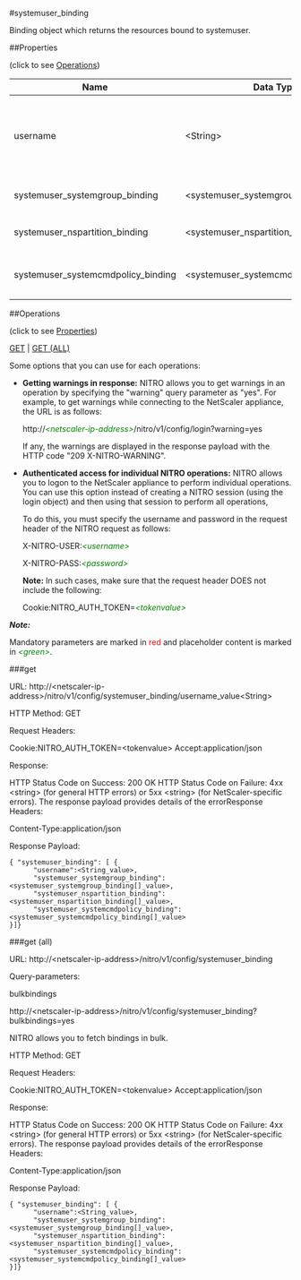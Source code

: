 #systemuser_binding

Binding object which returns the resources bound to systemuser.


##Properties 
<span>(click to see [Operations](#operations))</span>


<table><thead><tr><th>Name</th><th> Data Type</th><th> Permissions</th><th>Description</th></tr></thead><tbody><tr><td>username</td><td>&lt;String></td><td>Read-write</td><td>Name of a system user about whom to display information.&lt;br>Minimum length = 1</td><tr><tr><td>systemuser_systemgroup_binding</td><td>&lt;systemuser_systemgroup_binding[]></td><td>Read-only</td><td>systemgroup that can be bound to systemuser.</td><tr><tr><td>systemuser_nspartition_binding</td><td>&lt;systemuser_nspartition_binding[]></td><td>Read-only</td><td>nspartition that can be bound to systemuser.</td><tr><tr><td>systemuser_systemcmdpolicy_binding</td><td>&lt;systemuser_systemcmdpolicy_binding[]></td><td>Read-only</td><td>systemcmdpolicy that can be bound to systemuser.</td><tr></tbody></table>
##Operations 
<span>(click to see [Properties](#properties))</span>


[GET](#get) | [GET (ALL)](#get-(all))


Some options that you can use for each operations:
<ul><li><p><b>Getting warnings in response:</b> NITRO allows you to get warnings in an operation by specifying the "warning" query parameter as "yes". For example, to get warnings while connecting to the NetScaler appliance, the URL is as follows:</p><p>http://<span style="color:green;font-style:italic;">&lt;netscaler-ip-address&gt;</span>/nitro/v1/config/login?warning=yes</p><p>If any, the warnings are displayed in the response payload with the HTTP code "209 X-NITRO-WARNING".</p></li><li><p><b>Authenticated access for individual NITRO operations:</b> NITRO allows you to logon to the NetScaler appliance to perform individual operations. You can use this option instead of creating a NITRO session (using the login object) and then using that session to perform all operations,</p><p>To do this, you must specify the username and password in the request header of the NITRO request as follows:</p><p>X-NITRO-USER:<span style="color:green;font-style:italic;">&lt;username&gt;</span></p><p>X-NITRO-PASS:<span style="color:green;font-style:italic;">&lt;password&gt;</span></p><p><b>Note:</b> In such cases, make sure that the request header DOES not include the following:</p><p>Cookie:NITRO_AUTH_TOKEN=<span style="color:green;font-style:italic;">&lt;tokenvalue&gt;</span></p></li></ul>



***Note:*** 
Mandatory parameters are marked in <span style="color:#FF0000;">red</span> and placeholder content is marked in <span style="color:green;font-style:italic">&lt;green&gt;</span>.

###get



URL: http://&lt;netscaler-ip-address&gt;/nitro/v1/config/systemuser_binding/username_value&lt;String&gt;
HTTP Method: GET
Request Headers:

Cookie:NITRO_AUTH_TOKEN=&lt;tokenvalue&gt;Accept:application/json

Response:
HTTP Status Code on Success: 200 OKHTTP Status Code on Failure: 4xx &lt;string&gt; (for general HTTP errors) or 5xx &lt;string&gt; (for NetScaler-specific errors). The response payload provides details of the errorResponse Headers:

Content-Type:application/json

Response Payload: ```{ "systemuser_binding": [ {      "username":<String_value>,      "systemuser_systemgroup_binding":<systemuser_systemgroup_binding[]_value>,      "systemuser_nspartition_binding":<systemuser_nspartition_binding[]_value>,      "systemuser_systemcmdpolicy_binding":<systemuser_systemcmdpolicy_binding[]_value>}]}```



###get (all)



URL: http://&lt;netscaler-ip-address&gt;/nitro/v1/config/systemuser_binding
Query-parameters:
bulkbindings
http://&lt;netscaler-ip-address&gt;/nitro/v1/config/systemuser_binding?bulkbindings=yes
NITRO allows you to fetch bindings in bulk.



HTTP Method: GET
Request Headers:

Cookie:NITRO_AUTH_TOKEN=&lt;tokenvalue&gt;Accept:application/json

Response:
HTTP Status Code on Success: 200 OKHTTP Status Code on Failure: 4xx &lt;string&gt; (for general HTTP errors) or 5xx &lt;string&gt; (for NetScaler-specific errors). The response payload provides details of the errorResponse Headers:

Content-Type:application/json

Response Payload: ```{ "systemuser_binding": [ {      "username":<String_value>,      "systemuser_systemgroup_binding":<systemuser_systemgroup_binding[]_value>,      "systemuser_nspartition_binding":<systemuser_nspartition_binding[]_value>,      "systemuser_systemcmdpolicy_binding":<systemuser_systemcmdpolicy_binding[]_value>}]}```



